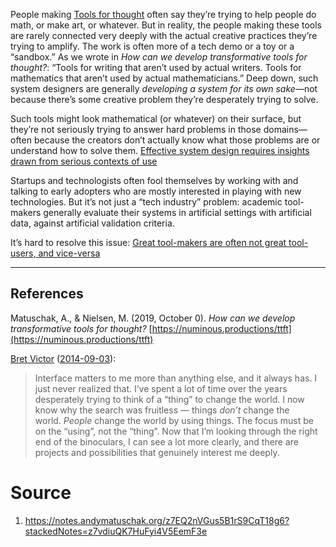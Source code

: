 People making [Tools for thought](https://notes.andymatuschak.org/z88M2wwQ8FggV7p8Wu1b8LG) often say they’re trying to help people do math, or make art, or whatever. But in reality, the people making these tools are rarely connected very deeply with the actual creative practices they’re trying to amplify. The work is often more of a tech demo or a toy or a “sandbox.” As we wrote in _How can we develop transformative tools for thought?_: “Tools for writing that aren’t used by actual writers. Tools for mathematics that aren’t used by actual mathematicians.” Deep down, such system designers are generally _developing a system for its own sake_—not because there’s some creative problem they’re desperately trying to solve.

Such tools might look mathematical (or whatever) on their surface, but they’re not seriously trying to answer hard problems in those domains—often because the creators don’t actually know what those problems are or understand how to solve them. [Effective system design requires insights drawn from serious contexts of use](https://notes.andymatuschak.org/z7EQ2nVGus5B1rS9CqT18g6)

Startups and technologists often fool themselves by working with and talking to early adopters who are mostly interested in playing with new technologies. But it’s not just a “tech industry” problem: academic tool-makers generally evaluate their systems in artificial settings with artificial data, against artificial validation criteria.

It’s hard to resolve this issue: [Great tool-makers are often not great tool-users, and vice-versa](https://notes.andymatuschak.org/zHSk5HpDyrSWCMN669Sg4HU)

---

## References
Matuschak, A., & Nielsen, M. (2019, October 0). _How can we develop transformative tools for thought?_ [https://numinous.productions/ttft](https://numinous.productions/ttft)

[Bret Victor](https://notes.andymatuschak.org/Bret_Victor) ([2014-09-03](http://worrydream.com/quotes/#bret-victor-email)):

> Interface matters to me more than anything else, and it always has. I just never realized that. I’ve spent a lot of time over the years desperately trying to think of a “thing” to change the world. I now know why the search was fruitless — things _don’t_ change the world. _People_ change the world by using things. The focus must be on the “using”, not the “thing”. Now that I’m looking through the right end of the binoculars, I can see a lot more clearly, and there are projects and possibilities that genuinely interest me deeply.

# Source
1. https://notes.andymatuschak.org/z7EQ2nVGus5B1rS9CqT18g6?stackedNotes=z7vdiuQK7HuFyi4V5EemF3e